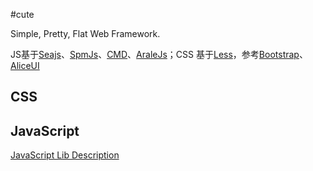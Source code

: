#cute

Simple, Pretty, Flat Web Framework.

JS基于[Seajs](http://seajs.org/)、[SpmJs](https://spmjs.org/)、[CMD](https://github.com/cmdjs)、[AraleJs](http://aralejs.org/)；CSS 基于[Less](http://www.lesscss.org/)，参考[Bootstrap](http://twitter.github.io/bootstrap/)、[AliceUI](http://aliceui.org/)

## CSS

## JavaScript
[JavaScript Lib Description](./src/js/JavaScript%20Lib%20Description.md)

